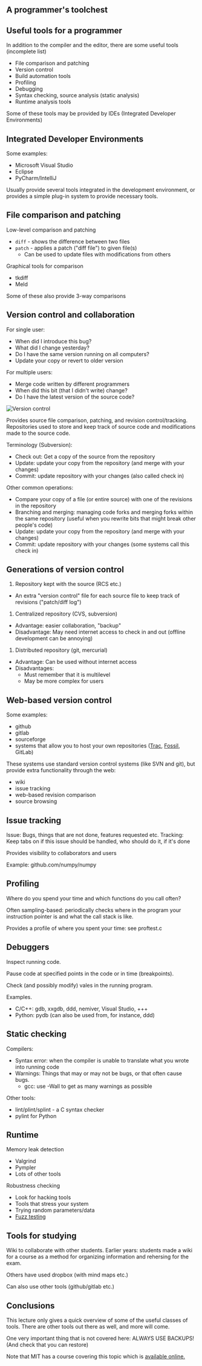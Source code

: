 A programmer's toolchest
------------------------

Useful tools for a programmer
-----------------------------

In addition to the compiler and the editor, there are some useful tools (incomplete list)

* File comparison and patching
* Version control
* Build automation tools
* Profiling
* Debugging
* Syntax checking, source analysis (static analysis)
* Runtime analysis tools

Some of these tools may be provided by IDEs (Integrated Developer Environments)

Integrated Developer Environments
---------------------------------

Some examples:

* Microsoft Visual Studio
* Eclipse
* PyCharm/IntelliJ

Usually provide several tools integrated in the development environment, or provides a simple plug-in system to provide necessary tools.


File comparison and patching
-----------------------------

Low-level comparison and patching

* `diff` - shows the difference between two files
* `patch` - applies a patch ("diff file") to given file(s)
  * Can be used to update files with modifications from others

Graphical tools for comparison

* tkdiff
* Meld

Some of these also provide 3-way comparisons

Version control and collaboration
---------------------------------

For single user:

* When did I introduce this bug?
* What did I change yesterday?
* Do I have the same version running on all computers?
* Update your copy or revert to older version

For multiple users:

* Merge code written by different programmers
* When did this bit (that I didn't write) change?
* Do I have the latest version of the source code?

![Version control](figs/version_control)

Provides source file comparison, patching, and revision control/tracking.
Repositories used to store and keep track of source code and modifications made to the source code.

Terminology (Subversion):

* Check out: Get a copy of the source from the repository
* Update: update your copy from the repository (and merge with your changes)
* Commit: update repository with your changes (also called check in)

Other common operations:

* Compare your copy of a file (or entire source) with one of the revisions in the repository
* Branching and merging: managing code forks and merging forks within the same repository (useful when you rewrite bits that might break other people's code)
* Update: update your copy from the repository (and merge with your changes)
* Commit: update repository with your changes (some systems call this check in)

Generations of version control
------------------------------

1. Repository kept with the source (RCS etc.)
  * An extra "version control" file for each source file to keep track of revisions ("patch/diff log")
1. Centralized repository (CVS, subversion)
  * Advantage: easier collaboration, "backup"
  * Disadvantage: May need internet access to check in and out (offline development can be annoying)
1. Distributed repository (git, mercurial)
  * Advantage: Can be used without internet access
  * Disadvantages:
    * Must remember that it is multilevel
    * May be more complex for users

Web-based version control
-------------------------

Some examples:

* github
* gitlab
* sourceforge
* systems that allow you to host your own repositories ([Trac](http://trac.edgewall.org/), [Fossil](http://www.fossil-scm.org), GitLab)

These systems use standard version control systems (like SVN and git), but provide extra functionality through the web:

* wiki
* issue tracking
* web-based revision comparison
* source browsing

Issue tracking
--------------

Issue: Bugs, things that are not done, features requested etc.
Tracking: Keep tabs on if this issue should be handled, who should do it, if it's done

Provides visibility to collaborators and users

Example: github.com/numpy/numpy

Profiling
---------

Where do you spend your time and which functions do you call often?

Often sampling-based: periodically checks where in the program your instruction pointer is and what the call stack is like.

Provides a profile of where you spent your time: see proftest.c

Debuggers
---------

Inspect running code.

Pause code at specified points in the code or in time (breakpoints).

Check (and possibly modify) vales in the running program.

Examples.
* C/C++: gdb, xxgdb, ddd, nemiver, Visual Studio, +++
* Python: pydb (can also be used from, for instance, ddd)

Static checking
---------------

Compilers:

* Syntax error: when the compiler is unable to translate what you wrote into running code
* Warnings: Things that may or may not be bugs, or that often cause bugs.
  * gcc: use -Wall to get as many warnings as possible

Other tools:

* lint/plint/splint - a C syntax checker
* pylint for Python

Runtime
-------

Memory leak detection

* Valgrind
* Pympler
* Lots of other tools

Robustness checking

* Look for hacking tools
* Tools that stress your system
* Trying random parameters/data
* [Fuzz testing](http://en.wikipedia.org/wiki/Fuzz_testing)

Tools for studying
------------------

Wiki to collaborate with other students. Earlier years: students made a wiki for a course as a method for organizing information and rehersing for the exam.

Others have used dropbox (with mind maps etc.)

Can also use other tools (github/gitlab etc.)

Conclusions
-----------

This lecture only gives a quick overview of some of the useful classes of tools. There are other tools out there as well, and more will come.

One very important thing that is not covered here: ALWAYS USE BACKUPS! (And check that you can restore)

Note that MIT has a course covering this topic which is [available online.](https://missing.csail.mit.edu)
